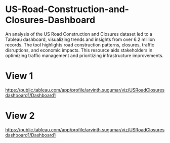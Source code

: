 # US-Road-Construction-and-Closures-Dashboard

An analysis of the US Road Construction and Closures dataset led to a Tableau dashboard, visualizing trends and insights from over 6.2 million records. The tool highlights road construction patterns, closures, traffic disruptions, and economic impacts. This resource aids stakeholders in optimizing traffic management and prioritizing infrastructure improvements.

# View 1
https://public.tableau.com/app/profile/arvinth.sugumar/viz/USRoadClosuresdashboard1/Dashboard1

# View 2
https://public.tableau.com/app/profile/arvinth.sugumar/viz/USRoadClosuresdashboard1/Dashboard1
